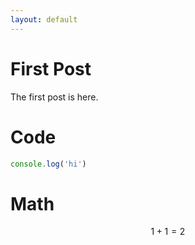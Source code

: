 ```yaml
---
layout: default
---
```

# First Post
The first post is here.

# Code
```js
console.log('hi')
```

# Math
$$ 1 + 1 = 2 $$